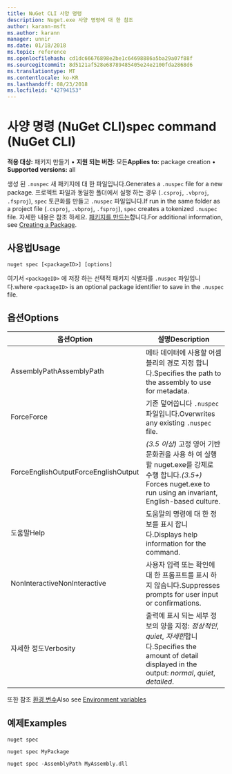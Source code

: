```yaml
---
title: NuGet CLI 사양 명령
description: Nuget.exe 사양 명령에 대 한 참조
author: karann-msft
ms.author: karann
manager: unnir
ms.date: 01/18/2018
ms.topic: reference
ms.openlocfilehash: cd1dc66676898e2be1c64698886a5ba29a07f88f
ms.sourcegitcommit: 8d5121af528e68789485405e24e2100fda2868d6
ms.translationtype: MT
ms.contentlocale: ko-KR
ms.lasthandoff: 08/23/2018
ms.locfileid: "42794153"
---
```

# <a name="spec-command-nuget-cli"></a><span data-ttu-id="42d0a-103">사양 명령 (NuGet CLI)</span><span class="sxs-lookup"><span data-stu-id="42d0a-103">spec command (NuGet CLI)</span></span>

<span data-ttu-id="42d0a-104">**적용 대상:** 패키지 만들기 &bullet; **지원 되는 버전:** 모든</span><span class="sxs-lookup"><span data-stu-id="42d0a-104">**Applies to:** package creation &bullet; **Supported versions:** all</span></span>

<span data-ttu-id="42d0a-105">생성 된 `.nuspec` 새 패키지에 대 한 파일입니다.</span><span class="sxs-lookup"><span data-stu-id="42d0a-105">Generates a `.nuspec` file for a new package.</span></span> <span data-ttu-id="42d0a-106">프로젝트 파일과 동일한 폴더에서 실행 하는 경우 (`.csproj`, `.vbproj`, `.fsproj`), `spec` 토큰화를 만들고 `.nuspec` 파일입니다.</span><span class="sxs-lookup"><span data-stu-id="42d0a-106">If run in the same folder as a project file (`.csproj`, `.vbproj`, `.fsproj`), `spec` creates a tokenized `.nuspec` file.</span></span> <span data-ttu-id="42d0a-107">자세한 내용은 참조 하세요. [패키지를 만드는](../create-packages/creating-a-package.md)합니다.</span><span class="sxs-lookup"><span data-stu-id="42d0a-107">For additional information, see [Creating a Package](../create-packages/creating-a-package.md).</span></span>

## <a name="usage"></a><span data-ttu-id="42d0a-108">사용법</span><span class="sxs-lookup"><span data-stu-id="42d0a-108">Usage</span></span>

```cli
nuget spec [<packageID>] [options]
```

<span data-ttu-id="42d0a-109">여기서 `<packageID>` 에 저장 하는 선택적 패키지 식별자를 `.nuspec` 파일입니다.</span><span class="sxs-lookup"><span data-stu-id="42d0a-109">where `<packageID>` is an optional package identifier to save in the `.nuspec` file.</span></span>

## <a name="options"></a><span data-ttu-id="42d0a-110">옵션</span><span class="sxs-lookup"><span data-stu-id="42d0a-110">Options</span></span>

| <span data-ttu-id="42d0a-111">옵션</span><span class="sxs-lookup"><span data-stu-id="42d0a-111">Option</span></span> | <span data-ttu-id="42d0a-112">설명</span><span class="sxs-lookup"><span data-stu-id="42d0a-112">Description</span></span> |
| --- | --- |
| <span data-ttu-id="42d0a-113">AssemblyPath</span><span class="sxs-lookup"><span data-stu-id="42d0a-113">AssemblyPath</span></span> | <span data-ttu-id="42d0a-114">메타 데이터에 사용할 어셈블리의 경로 지정 합니다.</span><span class="sxs-lookup"><span data-stu-id="42d0a-114">Specifies the path to the assembly to use for metadata.</span></span> |
| <span data-ttu-id="42d0a-115">Force</span><span class="sxs-lookup"><span data-stu-id="42d0a-115">Force</span></span> | <span data-ttu-id="42d0a-116">기존 덮어씁니다 `.nuspec` 파일입니다.</span><span class="sxs-lookup"><span data-stu-id="42d0a-116">Overwrites any existing `.nuspec` file.</span></span> |
| <span data-ttu-id="42d0a-117">ForceEnglishOutput</span><span class="sxs-lookup"><span data-stu-id="42d0a-117">ForceEnglishOutput</span></span> | <span data-ttu-id="42d0a-118">*(3.5 이상)*  고정 영어 기반 문화권을 사용 하 여 실행할 nuget.exe를 강제로 수행 합니다.</span><span class="sxs-lookup"><span data-stu-id="42d0a-118">*(3.5+)* Forces nuget.exe to run using an invariant, English-based culture.</span></span> |
| <span data-ttu-id="42d0a-119">도움말</span><span class="sxs-lookup"><span data-stu-id="42d0a-119">Help</span></span> | <span data-ttu-id="42d0a-120">도움말의 명령에 대 한 정보를 표시 합니다.</span><span class="sxs-lookup"><span data-stu-id="42d0a-120">Displays help information for the command.</span></span> |
| <span data-ttu-id="42d0a-121">NonInteractive</span><span class="sxs-lookup"><span data-stu-id="42d0a-121">NonInteractive</span></span> | <span data-ttu-id="42d0a-122">사용자 입력 또는 확인에 대 한 프롬프트를 표시 하지 않습니다.</span><span class="sxs-lookup"><span data-stu-id="42d0a-122">Suppresses prompts for user input or confirmations.</span></span> |
| <span data-ttu-id="42d0a-123">자세한 정도</span><span class="sxs-lookup"><span data-stu-id="42d0a-123">Verbosity</span></span> | <span data-ttu-id="42d0a-124">출력에 표시 되는 세부 정보의 양을 지정: *정상적인*, *quiet*, *자세한*합니다.</span><span class="sxs-lookup"><span data-stu-id="42d0a-124">Specifies the amount of detail displayed in the output: *normal*, *quiet*, *detailed*.</span></span> |

<span data-ttu-id="42d0a-125">또한 참조 [환경 변수](cli-ref-environment-variables.md)</span><span class="sxs-lookup"><span data-stu-id="42d0a-125">Also see [Environment variables](cli-ref-environment-variables.md)</span></span>

## <a name="examples"></a><span data-ttu-id="42d0a-126">예제</span><span class="sxs-lookup"><span data-stu-id="42d0a-126">Examples</span></span>

```cli
nuget spec

nuget spec MyPackage

nuget spec -AssemblyPath MyAssembly.dll
```
